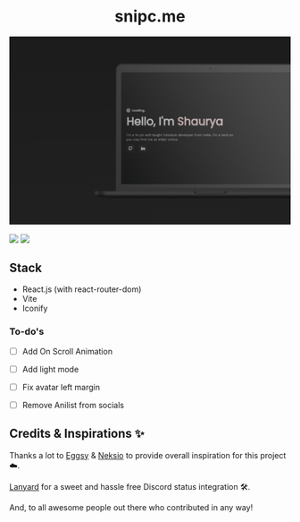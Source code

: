 <h1 align='center'>snipc.me</h1>

![ss](src/assets/ss.png)

![](https://img.shields.io/badge/Render-46E3B7?style=for-the-badge&logo=render&logoColor=white)
![](https://img.shields.io/badge/React-20232A?style=for-the-badge&logo=react&logoColor=61DAFB)

## Stack
- React.js (with react-router-dom)
- Vite
- Iconify

### To-do's
- [ ] Add On Scroll Animation
- [ ] Add light mode
- [ ] Fix avatar left margin
- [ ] Remove Anilist from socials 


## Credits & Inspirations ✨

Thanks a lot to [Eggsy](https://eggsy.xyz) & [Neksio](https://wounds.rip) to provide overall inspiration for this project ☁️.

[Lanyard](https://github.com/Phineas/Lanyard) for a sweet and hassle free Discord status integration 🛠️.

And, to all awesome people out there who contributed in any way!    


